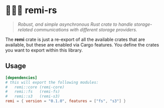 # 🐻‍❄️🧶 remi-rs
> *Robust, and simple asynchronous Rust crate to handle storage-related communications with different storage providers.*

The **remi** crate is just a re-export of all the available crates that are available, but these are enabled via Cargo features. You define the crates you want to export within this library.

## Usage
```toml
[dependencies]
# this will export the following modules:
#   remi::core (remi-core)
#   remi::fs   (remi-fs)
#   remi::s3   (remi-s3)
remi = { version = "0.1.0", features = ["fs", "s3"] }
```
